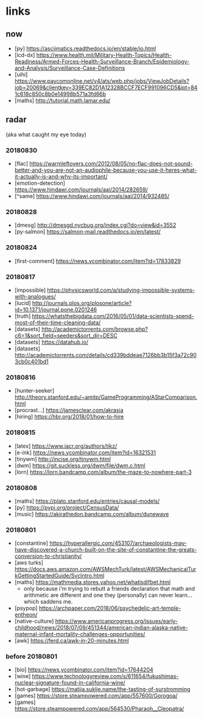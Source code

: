 # links

## now  

* [py] https://asciimatics.readthedocs.io/en/stable/io.html  
* [icd-dx] https://www.health.mil/Military-Health-Topics/Health-Readiness/Armed-Forces-Health-Surveillance-Branch/Epidemiology-and-Analysis/Surveillance-Case-Definitions  
* [uihi] https://www.paycomonline.net/v4/ats/web.php/jobs/ViewJobDetails?job=20069&clientkey=339EC82D1A12328BCCF7ECF991096CD5&jpt=841c618c850c8b0e14998b571a3fd66b  
* [maths] http://tutorial.math.lamar.edu/

## radar  
(aka what caught my eye today)  

### 20180830

* [flac] https://warmleftovers.com/2012/08/05/no-flac-does-not-sound-better-and-you-are-not-an-audiophile-because-you-use-it-heres-what-it-actually-is-and-why-its-important/
* [emotion-detection] https://www.hindawi.com/journals/aai/2014/282659/
* [^same] https://www.hindawi.com/journals/aai/2014/932485/

### 20180828

* [dmesg] http://dmesgd.nycbug.org/index.cgi?do=view&id=3552
* [py-salmon] https://salmon-mail.readthedocs.io/en/latest/

### 20180824

* [first-comment] https://news.ycombinator.com/item?id=17833829

### 20180817

* [impossible] https://physicsworld.com/a/studying-impossible-systems-with-analogues/
* [lucid] http://journals.plos.org/plosone/article?id=10.1371/journal.pone.0201246
* [truth] https://whatsthebigdata.com/2016/05/01/data-scientists-spend-most-of-their-time-cleaning-data/
* [datasets] http://academictorrents.com/browse.php?c6=1&sort_field=seeders&sort_dir=DESC
* [datasets] https://datahub.io/
* [datasets] http://academictorrents.com/details/cd339bddeae7126bb3b15f3a72c903cb0c401bd1

### 20180816

* [hunter-seeker] http://theory.stanford.edu/~amitp/GameProgramming/AStarComparison.html
* [procrast...] https://jamesclear.com/akrasia
* [hiring] https://hbr.org/2018/01/how-to-hire

### 20180815

* [latex] https://www.iacr.org/authors/tikz/
* [e-ink] https://news.ycombinator.com/item?id=16321531
* [tinywm] http://incise.org/tinywm.html
* [dwm] https://git.suckless.org/dwm/file/dwm.c.html
* [lorn] https://lorn.bandcamp.com/album/the-maze-to-nowhere-part-3

### 20180808

* [maths] https://plato.stanford.edu/entries/causal-models/  
* [py] https://pypi.org/project/CensusData/  
* [music] https://akirathedon.bandcamp.com/album/dunewave

### 20180801  

* [constantine] https://hyperallergic.com/453107/archaeologists-may-have-discovered-a-church-built-on-the-site-of-constantine-the-greats-conversion-to-christianity/
* [aws turks] https://docs.aws.amazon.com/AWSMechTurk/latest/AWSMechanicalTurkGettingStartedGuide/SvcIntro.html
* [maths] https://mathmedia.stores.yahoo.net/whatisdifbet.html
  * only because i'm trying to rebutt a friends declaration that math and arithmetic are different and one they (personally) can never learn... which saddens me.
* [psypop] https://archpaper.com/2018/06/psychedelic-art-temple-entheon/
* [native-culture] https://www.americanprogress.org/issues/early-childhood/news/2018/07/09/451344/american-indian-alaska-native-maternal-infant-mortality-challenges-opportunities/
* [awk] https://ferd.ca/awk-in-20-minutes.html

### before 20180801

* [bio] https://news.ycombinator.com/item?id=17644204
* [wine] https://www.technologyreview.com/s/611654/fukushimas-nuclear-signature-found-in-california-wine/
* [hot-garbage] https://matija.suklje.name/the-tasting-of-surstromming
* [games] https://store.steampowered.com/app/557600/Gorogoa/
* [games] https://store.steampowered.com/app/564530/Pharaoh__Cleopatra/
